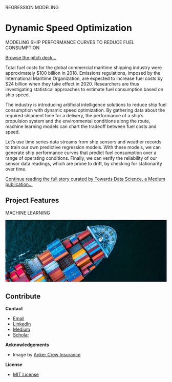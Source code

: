 REGRESSION MODELING
# Dynamic Speed Optimization
MODELING SHIP PERFORMANCE CURVES TO REDUCE FUEL CONSUMPTION

[Browse the pitch deck...](Ship_Performance.pdf)

Total fuel costs for the global commercial maritime shipping industry were approximately $100 billion in 2018. Emissions regulations, imposed by the International Maritime Organization, are expected to increase fuel costs by $24 billion when they take effect in 2020. Researchers are thus investigating statistical approaches to estimate fuel consumption based on ship speed.

The industry is introducing artificial intelligence solutions to reduce ship fuel consumption with dynamic speed optimization. By gathering data about the required shipment time for a delivery, the performance of a ship’s propulsion system and the environmental conditions along the route, machine learning models can chart the tradeoff between fuel costs and speed.

Let’s use time series data streams from ship sensors and weather records to train our own predictive regression models. With these models, we can generate ship performance curves that predict fuel consumption over a range of operating conditions. Finally, we can verify the reliability of our sensor data readings, which are prone to drift, by checking for stationarity over time.

[Continue reading the full story curated by Towards Data Science, a Medium publication...](https://towardsdatascience.com/dynamic-speed-optimization-bcd9810900a?source=friends_link&sk=e6c9ec5cc593c64ffde5292f69443074)

## Project Features
MACHINE LEARNING

<p align="center">
  <img src="/img/Commercial_Shipping.jpg" width="600" title="Commercial Shipping">
</p>

## Contribute

**Contact**
* [Email](mailto:adam.c.dick@gmail.com)
* [LinkedIn](https://www.linkedin.com/in/adamcdick/)
* [Medium](https://medium.com/@adam.c.dick)
* [Scholar](https://scholar.google.com/citations?user=eMO88ogAAAAJ&hl=en)

**Acknowledgements**
* Image by [Anker Crew Insurance](https://www.ankercrew.com)

**License**
* [MIT License](https://github.com/acdick/dynamic_speed_optimization/blob/master/LICENSE)
